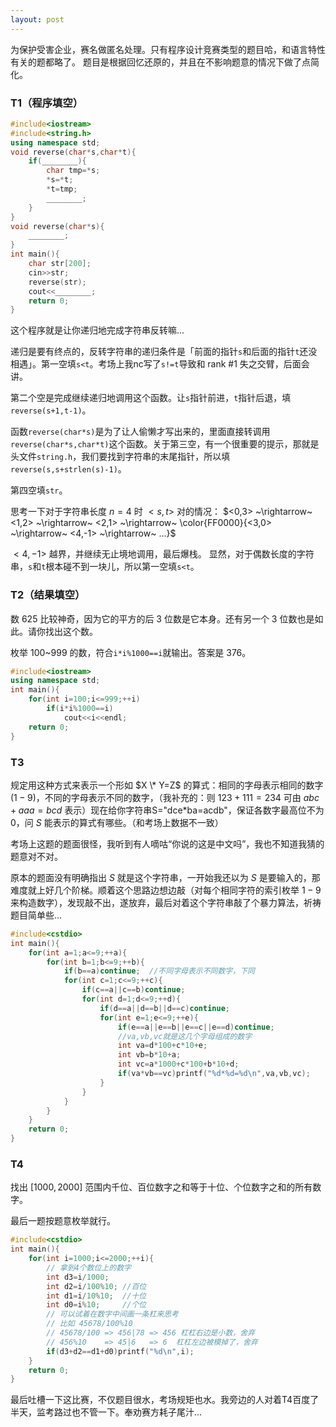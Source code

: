 ```yaml
---
layout: post
---
```

为保护受害企业，赛名做匿名处理。只有程序设计竞赛类型的题目哈，和语言特性有关的题都略了。
题目是根据回忆还原的，并且在不影响题意的情况下做了点简化。


### T1（程序填空）
```c++
#include<iostream>
#include<string.h>
using namespace std;
void reverse(char*s,char*t){
    if(________){
        char tmp=*s;
        *s=*t;
        *t=tmp;
        ________;
    }
}
void reverse(char*s){
    ________;
}
int main(){
    char str[200];
    cin>>str;
    reverse(str);
    cout<<________;
    return 0;
}
```

这个程序就是让你递归地完成字符串反转嘛...

递归是要有终点的，反转字符串的递归条件是「前面的指针`s`和后面的指针`t`还没相遇」。第一空填`s<t`。考场上我nc写了`s!=t`导致和 rank #1 失之交臂，后面会讲。

第二个空是完成继续递归地调用这个函数。让`s`指针前进，`t`指针后退，填`reverse(s+1,t-1)`。

函数`reverse(char*s)`是为了让人偷懒才写出来的，里面直接转调用`reverse(char*s,char*t)`这个函数。关于第三空，有一个很重要的提示，那就是头文件`string.h`，我们要找到字符串的末尾指针，所以填`reverse(s,s+strlen(s)-1)`。

第四空填`str`。

思考一下对于字符串长度 $n=4$ 时 $<s,t>$ 对的情况：
$<0,3> ~\rightarrow~ <1,2> ~\rightarrow~ <2,1> ~\rightarrow~ \color{FF0000}{<3,0> ~\rightarrow~ <4,-1> ~\rightarrow~ ...}$

$<4,-1>$ 越界，并继续无止境地调用，最后爆栈。
显然，对于偶数长度的字符串，`s`和`t`根本碰不到一块儿，所以第一空填`s<t`。


### T2（结果填空）
数 625 比较神奇，因为它的平方的后 3 位数是它本身。还有另一个 3 位数也是如此。请你找出这个数。

枚举 100~999 的数，符合`i*i%1000==i`就输出。答案是 376。
```c++
#include<iostream>
using namespace std;
int main(){
    for(int i=100;i<=999;++i)
        if(i*i%1000==i)
            cout<<i<<endl;
    return 0;
}
```

### T3
规定用这种方式来表示一个形如 $X \* Y=Z$ 的算式：相同的字母表示相同的数字 ($1-9$)，不同的字母表示不同的数字，（我补充的：则 $123+111=234$ 可由 $abc+aaa=bcd$ 表示）现在给你字符串S="dce\*ba=acdb"，保证各数字最高位不为 $0$，问 $S$ 能表示的算式有哪些。（和考场上数据不一致）

考场上这题的题面很怪，我听到有人嘀咕“你说的这是中文吗”，我也不知道我猜的题意对不对。

原本的题面没有明确指出 $S$ 就是这个字符串，一开始我还以为 $S$ 是要输入的，那难度就上好几个阶梯。顺着这个思路边想边敲（对每个相同字符的索引枚举 $1-9$ 来构造数字），发现敲不出，遂放弃，最后对着这个字符串敲了个暴力算法，祈祷题目简单些...
```c++
#include<cstdio>
int main(){
    for(int a=1;a<=9;++a){
        for(int b=1;b<=9;++b){
            if(b==a)continue;  //不同字母表示不同数字，下同
            for(int c=1;c<=9;++c){
                if(c==a||c==b)continue;
                for(int d=1;d<=9;++d){
                    if(d==a||d==b||d==c)continue;
                    for(int e=1;e<=9;++e){
                        if(e==a||e==b||e==c||e==d)continue;
                        //va,vb,vc就是这几个字母组成的数字
                        int va=d*100+c*10+e;
                        int vb=b*10+a;
                        int vc=a*1000+c*100+b*10+d;
                        if(va*vb==vc)printf("%d*%d=%d\n",va,vb,vc);
                    }
                }
            }
        }
    }
    return 0;
}
```

### T4

找出 $[1000,2000]$ 范围内千位、百位数字之和等于十位、个位数字之和的所有数字。

最后一题按题意枚举就行。
```c++
#include<cstdio>
int main(){
    for(int i=1000;i<=2000;++i){
        // 拿到4个数位上的数字
        int d3=i/1000;
        int d2=i/100%10; //百位
        int d1=i/10%10;  //十位
        int d0=i%10;     //个位
        // 可以试着在数字中间画一条杠来思考
        // 比如 45678/100%10
        // 45678/100 => 456|78 => 456 杠杠右边是小数，舍弃
        // 456%10    => 45|6   => 6  杠杠左边被模掉了，舍弃
        if(d3+d2==d1+d0)printf("%d\n",i);
    }
    return 0;
}
```

最后吐槽一下这比赛，不仅题目很水，考场规矩也水。我旁边的人对着T4百度了半天，监考路过也不管一下。奉劝赛方耗子尾汁...
